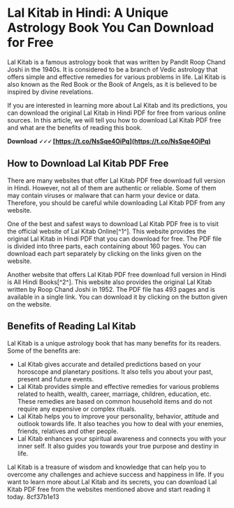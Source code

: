 
 
# Lal Kitab in Hindi: A Unique Astrology Book You Can Download for Free
  
Lal Kitab is a famous astrology book that was written by Pandit Roop Chand Joshi in the 1940s. It is considered to be a branch of Vedic astrology that offers simple and effective remedies for various problems in life. Lal Kitab is also known as the Red Book or the Book of Angels, as it is believed to be inspired by divine revelations.
  
If you are interested in learning more about Lal Kitab and its predictions, you can download the original Lal Kitab in Hindi PDF for free from various online sources. In this article, we will tell you how to download Lal Kitab PDF free and what are the benefits of reading this book.
 
**Download 🗸🗸🗸 [https://t.co/NsSqe4OiPq](https://t.co/NsSqe4OiPq)**


  
## How to Download Lal Kitab PDF Free
  
There are many websites that offer Lal Kitab PDF free download full version in Hindi. However, not all of them are authentic or reliable. Some of them may contain viruses or malware that can harm your device or data. Therefore, you should be careful while downloading Lal Kitab PDF from any website.
  
One of the best and safest ways to download Lal Kitab PDF free is to visit the official website of Lal Kitab Online[^1^]. This website provides the original Lal Kitab in Hindi PDF that you can download for free. The PDF file is divided into three parts, each containing about 160 pages. You can download each part separately by clicking on the links given on the website.
  
Another website that offers Lal Kitab PDF free download full version in Hindi is All Hindi Books[^2^]. This website also provides the original Lal Kitab written by Roop Chand Joshi in 1952. The PDF file has 493 pages and is available in a single link. You can download it by clicking on the button given on the website.
  
## Benefits of Reading Lal Kitab
  
Lal Kitab is a unique astrology book that has many benefits for its readers. Some of the benefits are:
  
- Lal Kitab gives accurate and detailed predictions based on your horoscope and planetary positions. It also tells you about your past, present and future events.
- Lal Kitab provides simple and effective remedies for various problems related to health, wealth, career, marriage, children, education, etc. These remedies are based on common household items and do not require any expensive or complex rituals.
- Lal Kitab helps you to improve your personality, behavior, attitude and outlook towards life. It also teaches you how to deal with your enemies, friends, relatives and other people.
- Lal Kitab enhances your spiritual awareness and connects you with your inner self. It also guides you towards your true purpose and destiny in life.

Lal Kitab is a treasure of wisdom and knowledge that can help you to overcome any challenges and achieve success and happiness in life. If you want to learn more about Lal Kitab and its secrets, you can download Lal Kitab PDF free from the websites mentioned above and start reading it today.
 8cf37b1e13
 
